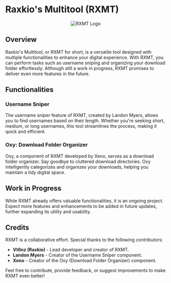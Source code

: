 # Raxkio's Multitool (RXMT)

<div align="center">
  <img src="https://ibb.co/28Gzbpk" alt="RXMT Logo">
</div>

## Overview
Raxkio's Multitool, or RXMT for short, is a versatile tool designed with multiple functionalities to enhance your digital experience. With RXMT, you can perform tasks such as username sniping and organizing your download folder effortlessly. Although still a work in progress, RXMT promises to deliver even more features in the future.

## Functionalities

### Username Sniper
The username sniper feature of RXMT, created by Landon Myers, allows you to find usernames based on their length. Whether you're seeking short, medium, or long usernames, this tool streamlines the process, making it quick and efficient.

### Oxy: Download Folder Organizer
Oxy, a component of RXMT developed by Xeno, serves as a download folder organizer. Say goodbye to cluttered download directories. Oxy intelligently categorizes and organizes your downloads, helping you maintain a tidy digital space.

## Work in Progress
While RXMT already offers valuable functionalities, it is an ongoing project. Expect more features and enhancements to be added in future updates, further expanding its utility and usability.

## Credits
RXMT is a collaborative effort. Special thanks to the following contributors:

- **Vt6nz (Raxkio)** - Lead developer and creator of RXMT.
- **Landon Myers** - Creator of the Username Sniper component.
- **Xeno** - Creator of the Oxy (Download Folder Organizer) component.

Feel free to contribute, provide feedback, or suggest improvements to make RXMT even better!
